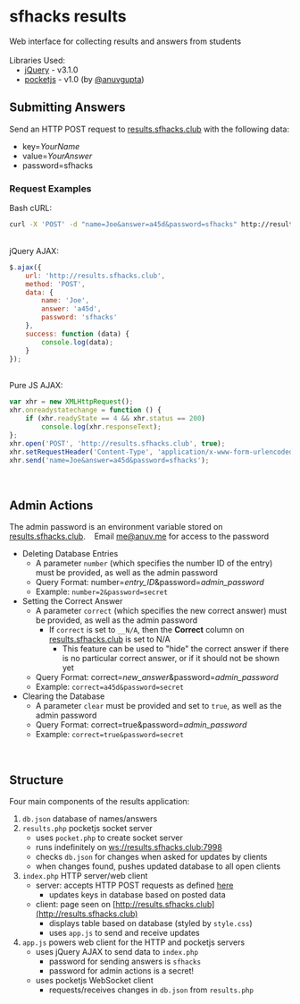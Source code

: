 # sfhacks results
Web interface for collecting results and answers from students  
&nbsp;  
Libraries Used:  
&nbsp;&nbsp;&nbsp;•&nbsp;&nbsp;[jQuery](https://jquery.com/) - v3.1.0  
&nbsp;&nbsp;&nbsp;•&nbsp;&nbsp;[pocketjs](http://anuv.me/pocketjs) - v1.0 (by [@anuvgupta](https://github.com/anuvgupta))
&nbsp;  
## Submitting Answers
Send an HTTP POST request to [results.sfhacks.club](http://results.sfhacks.club) with the following data:
 * key=*YourName*
 * value=*YourAnswer*
 * password=sfhacks

### Request Examples
Bash cURL:
```bash
curl -X 'POST' -d "name=Joe&answer=a45d&password=sfhacks" http://results.sfhacks.club
```  
&nbsp;  
jQuery AJAX:
```javascript
$.ajax({
    url: 'http://results.sfhacks.club',
    method: 'POST',
    data: {
        name: 'Joe',
        answer: 'a45d',
        password: 'sfhacks'
    },
    success: function (data) {
        console.log(data);
    }
});
```
&nbsp;  
Pure JS AJAX:
```javascript
var xhr = new XMLHttpRequest();
xhr.onreadystatechange = function () {
    if (xhr.readyState == 4 && xhr.status == 200)
        console.log(xhr.responseText);
};
xhr.open('POST', 'http://results.sfhacks.club', true);
xhr.setRequestHeader('Content-Type', 'application/x-www-form-urlencoded;charset=UTF-8');
xhr.send('name=Joe&answer=a45d&password=sfhacks');
```
&nbsp;  

## Admin Actions
The admin password is an environment variable stored on [results.sfhacks.club](http://results.sfhacks.club).
&nbsp;&nbsp; Email [me@anuv.me](mailto:me@anuv.me) for access to the password
 * Deleting Database Entries
    * A parameter `number` (which specifies the number ID of the entry) must be provided, as well as the admin password
    * Query Format: number=*entry_ID*&password=*admin_password*
    * Example: `number=2&password=secret`
 * Setting the Correct Answer
    * A parameter `correct` (which specifies the new correct answer) must be provided, as well as the admin password
        * If `correct` is set to `__N/A`, then the **Correct** column on [results.sfhacks.club](http://results.sfhacks.club) is set to N/A
            * This feature can be used to "hide" the correct answer if there is no particular correct answer, or if it should not be shown yet
    * Query Format: correct=*new_answer*&password=*admin_password*
    * Example: `correct=a45d&password=secret`
 * Clearing the Database
    * A parameter `clear` must be provided and set to `true`, as well as the admin password
    * Query Format: correct=true&password=*admin_password*
    * Example: `correct=true&password=secret`

&nbsp;  

## Structure
Four main components of the results application:
 1. `db.json` database of names/answers
 2. `results.php` pocketjs socket server
    * uses `pocket.php` to create socket server
    * runs indefinitely on [ws://results.sfhacks.club:7998](http://results.sfhacks.club)
    * checks `db.json` for changes when asked for updates by clients
    * when changes found, pushes updated database to all open clients
 3. `index.php` HTTP server/web client
    * server: accepts HTTP POST requests as defined [here](#submitting-answers)
        * updates keys in database based on posted data
    * client: page seen on [http://results.sfhacks.club](http://results.sfhacks.club)
        * displays table based on database (styled by `style.css`)
        * uses `app.js` to send and receive updates
 4. `app.js` powers web client for the HTTP and pocketjs servers
    * uses jQuery AJAX to send data to `index.php`
        * password for sending answers is `sfhacks`
        * password for admin actions is a secret!
    * uses pocketjs WebSocket client
        * requests/receives changes in `db.json` from `results.php`

&nbsp;  
